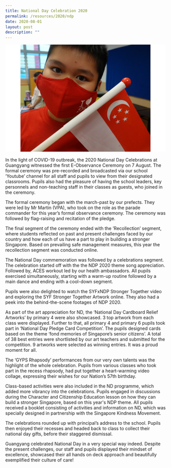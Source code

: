 ```yaml
---
title: National Day Celebration 2020
permalink: /resources/2020/ndp
date: 2020-08-01
layout: post
description: ""
---
```

![](/images/ND-1.jpeg)

In the light of COVID-19 outbreak, the 2020 National Day Celebrations at Guangyang witnessed the first E-Observance Ceremony on 7 August. The formal ceremony was pre-recorded and broadcasted via our school ‘Youtube’ channel for all staff and pupils to view from their designated classrooms. Pupils also had the pleasure of having the school leaders, key personnels and non-teaching staff in their classes as guests, who joined in the ceremony.

The formal ceremony began with the march-past by our prefects. They were led by Mr Martin (VPA), who took on the role as the parade commander for this year’s formal observance ceremony. The ceremony was followed by flag-raising and recitation of the pledge.

The final segment of the ceremony ended with the ’Recollection’ segment, where students reflected on past and present challenges faced by our country and how each of us have a part to play in building a stronger Singapore. Based on prevailing safe management measures, this year the recollection segment was conducted online.

The National Day commemoration was followed by a celebrations segment. The celebration started off with the the NDP 2020 theme song appreciation. Followed by, ACES workout led by our health ambassadors. All pupils exercised simultaneously, starting with a warm-up routine followed by a main dance and ending with a cool-down segment.

Pupils were also delighted to watch the SYFxNDP Stronger Together video and exploring the SYF Stronger Together Artwork online. They also had a peek into the behind-the-scene footages of NDP 2020.

As part of the art appreciation for ND, the ‘National Day Cardboard Relief Artworks’ by primary 4 were also showcased. 3 top artwork from each class were displayed. Further to that, all primary 4 and primary 6 pupils took part in ‘National Day Pledge Card Competition’. The pupils designed cards based on the theme ‘fond memories of Singapore’s senior citizens’. A total of 38 best entries were shortlisted by our art teachers and submitted for the competition. 9 artworks were selected as winning entries. It was a proud moment for all.

The ‘GYPS Rhapsody’ performances from our very own talents was the highlight of the whole celebration. Pupils from various classes who took part in the recess rhapsody, had put together a heart-warming video collage, expressing their wishes for our Nation’s 57th birthday.

Class-based activities were also included in the ND programme, which added more vibrancy into the celebrations. Pupils engaged in discussions during the Character and Citizenship Education lesson on how they can build a stronger Singapore, based on this year's NDP theme. All pupils received a booklet consisting of activities and information on ND, which was specially designed in partnership with the Singapore Kindness Movement.

The celebrations rounded up with principal’s address to the school. Pupils then enjoyed their recesses and headed back to class to collect their national day gifts, before their staggered dismissal.

Guangyang celebrated National Day in a very special way indeed. Despite the present challenges, our staff and pupils displayed their mindset of excellence, showcased their all hands on deck approach and beautifully exemplified their culture of care!